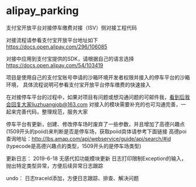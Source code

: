 # alipay_parking
支付宝开放平台对接停车缴费对接（ISV）侧对接工程代码

对接流程请参看支付宝开放平台地址如下
https://docs.open.alipay.com/296/106085

对接中应用到支付宝提供的SDK，请根据自己的语言选择
https://docs.open.alipay.com/54/103419

项目是使用自己的支付宝账号申请的沙箱环境开发者权限并接入的停车平台的沙箱环境，
具体流程说明可参看支付宝开放平台停车缴费的快速接入

在对接停车平台的过程中，如果对项目有问题或想沟通问题的可邮件我，看到后我会回复大家liuzhuangjob@163.com
对接入的模块需要补充的也可沟通完善，一起来完善代码，整理规范，服务大家

停车平台有更新，创建、修改停车场时废弃了一些参数，并且增加了高德兴趣点(1509开头的poiid)来判断是否是停车场，获取poiid具体请参考下面链接
高德poi查询地址：http://lbs.amap.com/api/webservice/guide/api/search/#id
(typecode是高德兴趣点的类型，1509开头的是停车场类型)

更新日志：
2019-6-18 
无感代扣功能模块更新
日志打印限制Exception的输入，抛出特定类型异常，方便后续异常日志跟踪

undo：
日志traceId添加，方便日志跟踪、排查、解决问题
